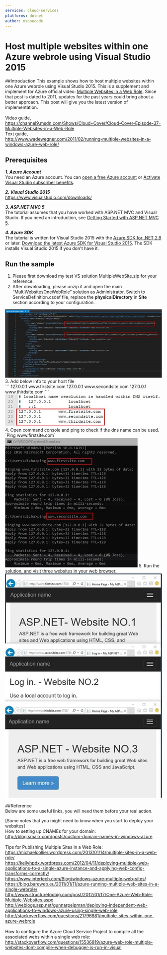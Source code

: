 ```yaml
---
services: cloud-services
platforms: dotnet
author: msonecode
---
```


# Host multiple websites within one Azure webrole using Visual Studio 2015

##Introduction
This example shows how to host multiple websites within one Azure webrole using Visual Studio 2015. This is a supplement and implement for Azure official video: [Multiple Websites in a Web Role](https://channel9.msdn.com/Shows/Cloud+Cover/Cloud-Cover-Episode-37-Multiple-Websites-in-a-Web-Role).  Since that post is dated to 2011, updates for the past years could bring about a better approach. This post will give you the latest version of implementation.
<br/><br/>
Video guide,<br/>
https://channel9.msdn.com/Shows/Cloud+Cover/Cloud-Cover-Episode-37-Multiple-Websites-in-a-Web-Role
<br/>
Text guide,<br/>
http://www.wadewegner.com/2011/02/running-multiple-websites-in-a-windows-azure-web-role/

## Prerequisites

***1. Azure Account***
<br/>
You need an Azure account. You can [open a free Azure account](https://azure.microsoft.com/pricing/free-trial/?WT.mc_id=A261C142F) or [Activate Visual Studio subscriber benefits](https://azure.microsoft.com/pricing/member-offers/msdn-benefits-details/?WT.mc_id=A261C142F).

***2. Visual Studio 2015***
<br/>
https://www.visualstudio.com/downloads/

***3. ASP.NET MVC 5***
<br/>
The tutorial assumes that you have worked with ASP.NET MVC and Visual Studio. If you need an introduction, see [Getting Started with ASP.NET MVC 5](http://www.asp.net/mvc/overview/getting-started/introduction/getting-started).

***4. Azure SDK***
<br/>
The tutorial is written for Visual Studio 2015 with the [Azure SDK for .NET 2.9](https://azure.microsoft.com/en-us/documentation/articles/dotnet-sdk/) or later.
[Download the latest Azure SDK for Visual Studio 2015](http://go.microsoft.com/fwlink/?linkid=518003). The SDK installs Visual Studio 2015 if you don't have it.

## Run the sample
1. Please first download my test VS solution MultipleWebSite.zip for your reference.
2. After downloading, please unzip it and open the main “MultiWebsitesOneWebRole” solution as Administrator.
Switch to ServiceDefinition.csdef file, replace the __physicalDirectory__ in __Site__ section according to your configuration.<br/>
<img src="https://github.com/zhangdingsong/AzureMultipleWebsitesOneWebrole/blob/master/2.jpg">
3. Add below info to your host file<br/>
```
  127.0.0.1  www.firstsite.com
  127.0.0.1  www.secondsite.com
  127.0.0.1  www.thirdsite.com
```  
<img src="https://github.com/zhangdingsong/AzureMultipleWebsitesOneWebrole/blob/master/3.jpg">  
4. Open command console and ping to check if the dns name can be used.<br/>
`Ping www.firstsite.com`  
<img src="https://github.com/zhangdingsong/AzureMultipleWebsitesOneWebrole/blob/master/4.jpg">  
5. Run the solution, and visit three websites in your web browser.<br/>
<img src="https://github.com/zhangdingsong/AzureMultipleWebsitesOneWebrole/blob/master/1.jpg">

##Reference<br/>
Below are some useful links, you will need them before your real action.<br/>

[Some notes that you might need to know when you start to deploy your websites]<br/>
How to setting up CNAMEs for your domain:<br/>
http://blog.smarx.com/posts/custom-domain-names-in-windows-azure
<br/><br/>
Tips for Publishing Multiple Sites in a Web Role:<br/>
https://michaelcollier.wordpress.com/2013/01/14/multiple-sites-in-a-web-role/<br/>
https://kellyhpdx.wordpress.com/2012/04/11/deploying-multiple-web-applications-to-a-single-azure-instance-and-applying-web-config-transforms-correctly/<br/>
https://www.intertech.com/Blog/windows-azure-multiple-web-sites/<br/>
https://blog.bareweb.eu/2011/01/11/azure-running-multiple-web-sites-in-a-single-webrole/<br/>
http://www.structuretoobig.com/post/2012/01/17/One-Azure-Web-Role-Multiple-Websites.aspx<br/>
http://weblogs.asp.net/gunnarpeipman/deploying-independent-web-applications-to-windows-azure-using-single-web-role<br/>
http://stackoverflow.com/questions/21796881/multiple-sites-within-one-azure-webrole<br/>
<br/>
How to configure the Azure Cloud Service Project to compile all the associated webs within a single web role:<br/>
http://stackoverflow.com/questions/15536819/azure-web-role-multiple-websites-dont-compile-when-debugger-is-run-in-visual<br/>

